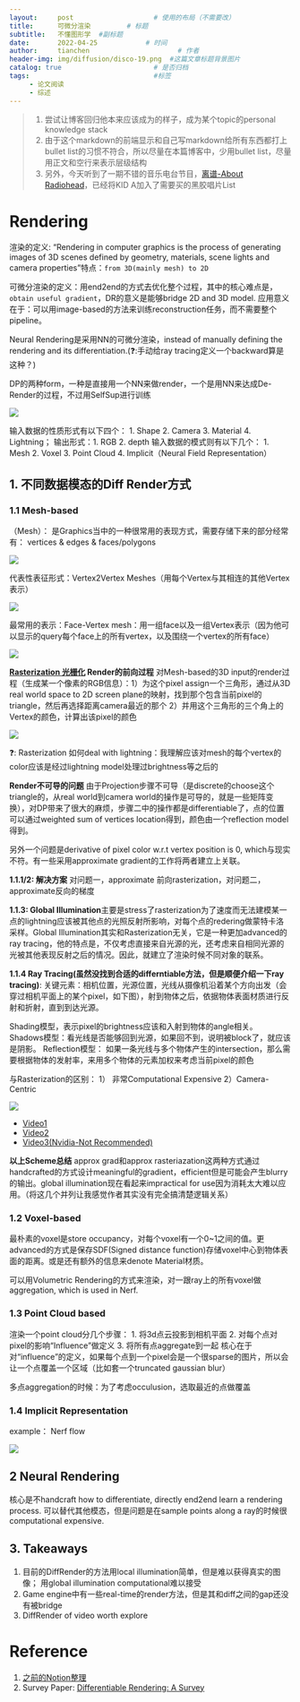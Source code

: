 ```yaml
---
layout:     post                    # 使用的布局（不需要改）
title:      可微分渲染         # 标题 
subtitle:   不懂图形学  #副标题
date:       2022-04-25            # 时间
author:     tianchen                      # 作者
header-img: img/diffusion/disco-19.png  #这篇文章标题背景图片  
catalog: true                       # 是否归档
tags:                               #标签
     - 论文阅读
     - 综述
---
```


> 1. 尝试让博客回归他本来应该成为的样子，成为某个topic的personal knowledge stack
> 2. 由于这个markdown的前端显示和自己写markdown给所有东西都打上bullet list的习惯不符合，所以尽量在本篇博客中，少用bullet list，尽量用正文和空行来表示层级结构
> 3. 另外，今天听到了一期不错的音乐电台节目，[离谱-About Radiohead](https://www.xiaoyuzhoufm.com/episode/617bdf5872729853fd7c3934)，已经将KID A加入了需要买的黑胶唱片List


# Rendering

渲染的定义: “Rendering in computer graphics is the process of generating images of 3D scenes defined by geometry, materials, scene lights and camera properties”特点：`from 3D(mainly mesh) to 2D`

可微分渲染的定义：用end2end的方式去优化整个过程，其中的核心难点是，`obtain useful gradient`，DR的意义是能够bridge 2D and 3D model. 应用意义在于：可以用image-based的方法来训练reconstruction任务，而不需要整个pipeline。

Neural Rendering是采用NN的可微分渲染，instead of manually defining the rendering and its differentiation.(❓:手动给ray tracing定义一个backward算是这种？)

DP的两种form，一种是直接用一个NN来做render，一个是用NN来达成De-Render的过程，不过用SelfSup进行训练

![](https://github.com/A-suozhang/MyPicBed/raw/master/img/20220425170841.png)

输入数据的性质形式有以下四个： 1. Shape 2. Camera 3. Material 4. Lightning； 输出形式：1. RGB 2. depth
输入数据的模式则有以下几个： 1. Mesh 2. Voxel 3. Point Cloud 4. Implicit（Neural Field Representation）

## 1. 不同数据模态的Diff Render方式

### 1.1 Mesh-based

（Mesh）： 是Graphics当中的一种很常用的表现方式，需要存储下来的部分经常有： vertices & edges & faces/polygons

![](https://github.com/A-suozhang/MyPicBed/raw/master/img/20220425172608.png)

代表性表征形式：Vertex2Vertex Meshes（用每个Vertex与其相连的其他Vertex表示）

![](https://github.com/A-suozhang/MyPicBed/raw/master/img/20220425173125.png)

最常用的表示：Face-Vertex mesh：用一组face以及一组Vertex表示（因为他可以显示的query每个face上的所有vertex，以及围绕一个vertex的所有face）

![](https://github.com/A-suozhang/MyPicBed/raw/master/img/20220425173303.png)

**[Rasterization 光栅化](https://www.youtube.com/watch?v=t7Ztio8cwqM)  Render的前向过程** 对Mesh-based的3D input的render过程（生成某一个像素的RGB信息）：1）为这个pixel assign一个三角形，通过从3D real world space to 2D screen plane的映射，找到那个包含当前pixel的triangle，然后再选择距离camera最近的那个   2）并用这个三角形的三个角上的Vertex的颜色，计算出该pixel的颜色

![](https://github.com/A-suozhang/MyPicBed/raw/master/img/20220425182232.png)


❓: Rasterization 如何deal with lightning：我理解应该对mesh的每个vertex的color应该是经过lightning model处理过brightness等之后的

**Render不可导的问题** 由于Projection步骤不可导（是discrete的choose这个triangle的，从real world到camera world的操作是可导的，就是一些矩阵变换），对DP带来了很大的麻烦，步骤二中的操作都是differentiable了，点的位置可以通过weighted sum of vertices location得到，颜色由一个reflection model得到。 

另外一个问题是derivative of pixel color w.r.t vertex position is 0, which与现实不符。有一些采用approximate gradient的工作将两者建立上关联。

**1.1.1/2: 解决方案** 对问题一，approximate 前向rasterization，对问题二，approximate反向的梯度

**1.1.3: Global Illumination**主要是stress了rasterization为了速度而无法建模某一点的lightning应该被其他点的光照反射所影响，对每个点的redering做蒙特卡洛采样。Global Illumination其实和Rasterization无关，它是一种更加advanced的ray tracing，他的特点是，不仅考虑直接来自光源的光，还考虑来自相同光源的光被其他表现反射之后的情况。因此，就建立了渲染时候不同对象的联系。

**1.1.4 Ray Tracing(虽然没找到合适的differntiable方法，但是顺便介绍一下ray tracing)**: 关键元素：相机位置，光源位置，光线从摄像机沿着某个方向出发（会穿过相机平面上的某个pixel，如下图），射到物体之后，依据物体表面材质进行反射和折射，直到到达光源。

Shading模型，表示pixel的brightness应该和入射到物体的angle相关。
Shadows模型：看光线是否能够回到光源，如果回不到，说明被block了，就应该是阴影。
Reflection模型： 如果一条光线与多个物体产生的intersection，那么需要根据物体的发射率，来用多个物体的元素加权来考虑当前pixel的颜色

与Rasterization的区别： 1） 非常Computational Expensive   2）Camera-Centric 

![](https://github.com/A-suozhang/MyPicBed/raw/master/img/20220425183505.png)

- [Video1](https://www.youtube.com/watch?v=oCsgTrGLDiI)
- [Video2](https://www.youtube.com/watch?v=lKIytgt3KXM)
- [Video3(Nvidia-Not Recommended)](https://www.youtube.com/watch?v=gBPNO6ruevk)

**以上Scheme总结**  approx grad和approx rasteriazation这两种方式通过handcrafted的方式设计meaningful的gradient，efficient但是可能会产生blurry的输出。global illumination现在看起来impractical for use因为消耗太大难以应用。（将这几个并列让我感觉作者其实没有完全搞清楚逻辑关系）

### 1.2 Voxel-based

最朴素的voxel是store occupancy，对每个voxel有一个0~1之间的值。更advanced的方式是保存SDF(Signed distance function)存储voxel中心到物体表面的距离。或是还有额外的信息来denote Material材质。

可以用Volumetric Rendering的方式来渲染，对一跟ray上的所有voxel做aggregation, which is used in Nerf.

### 1.3 Point Cloud based

渲染一个point cloud分几个步骤： 1. 将3d点云投影到相机平面   2. 对每个点对pixel的影响“Influence”做定义 3. 将所有点aggregate到一起
核心在于对“influence”的定义，如果每个点到一个pixel会是一个很sparse的图片，所以会让一个点覆盖一个区域（比如套一个truncated gaussian blur）

多点aggregation的时候：为了考虑occulusion，选取最近的点做覆盖

### 1.4 Implicit Representation

example： Nerf flow

![](https://github.com/A-suozhang/MyPicBed/raw/master/img/20220425204855.png)

## 2 Neural Rendering

核心是不handcraft how to differentiate, directly end2end learn a rendering process. 可以替代其他模态，但是问题是在sample points along a ray的时候很computational expensive. 


## 3. Takeaways

1. 目前的DiffRender的方法用local illumination简单，但是难以获得真实的图像； 用global illumination computational难以接受
2. Game engine中有一些real-time的render方法，但是其和diff之间的gap还没有被bridge
3. DiffRender of video worth explore




# Reference

1. [之前的Notion整理](https://cuddly-sandal-df1.notion.site/Neural-Rendering-deaf540e14a148f29a6d75ac19d754b7)
2. Survey Paper: [Differentiable Rendering: A Survey](http://arxiv.org/abs/2006.12057)

